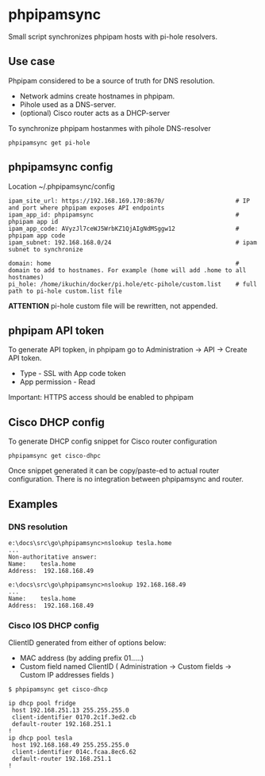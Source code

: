 # phpipamsync

Small script synchronizes phpipam hosts with pi-hole resolvers. 

## Use case

Phpipam considered to be a source of truth for DNS resolution. 
* Network admins create hostnames in phpipam. 
* Pihole used as a DNS-server.
* (optional) Cisco router acts as a DHCP-server

To synchronize phpipam hostanmes with pihole DNS-resolver 
```
phpipamsync get pi-hole
```

## phpipamsync config

Location ~/.phpipamsync/config

```
ipam_site_url: https://192.168.169.170:8670/                    # IP and port where phpipam exposes API endpoints
ipam_app_id: phpipamsync                                        # phpipam app id
ipam_app_code: AVyzJl7ceWJ5WrbKZ1QjAIgNdMSggw12                 # phpipam app code
ipam_subnet: 192.168.168.0/24                                   # ipam subnet to synchronize

domain: home                                                    # domain to add to hostnames. For example (home will add .home to all hostnames)
pi_hole: /home/ikuchin/docker/pi.hole/etc-pihole/custom.list    # full path to pi-hole custom.list file 
```

**ATTENTION** pi-hole custom file will be rewritten, not appended.

## phpipam API token

To generate API topken, in phpipam go to Administration -> API -> Create API token. 

* Type - SSL with App code token
* App permission - Read

Important:  HTTPS access should be enabled to phpipam

## Cisco DHCP config

To generate DHCP config snippet for Cisco router configuration 

```
phpipamsync get cisco-dhpc
```

Once snippet generated it can be copy/paste-ed to actual router configuration. There is no integration between phpipamsync and router.

## Examples

### DNS resolution

```
e:\docs\src\go\phpipamsync>nslookup tesla.home
...
Non-authoritative answer:
Name:    tesla.home
Address:  192.168.168.49

e:\docs\src\go\phpipamsync>nslookup 192.168.168.49
...
Name:    tesla.home
Address:  192.168.168.49
```

### Cisco IOS DHCP config

ClientID generated from either of options below:
* MAC address (by adding prefix 01.....)
* Custom field named ClientID ( Administration -> Custom fields -> Custom IP addresses fields )

```
$ phpipamsync get cisco-dhcp

ip dhcp pool fridge
 host 192.168.251.13 255.255.255.0
 client-identifier 0170.2c1f.3ed2.cb
 default-router 192.168.251.1
!
ip dhcp pool tesla
 host 192.168.168.49 255.255.255.0
 client-identifier 014c.fcaa.8ec6.62
 default-router 192.168.251.1
!
```

